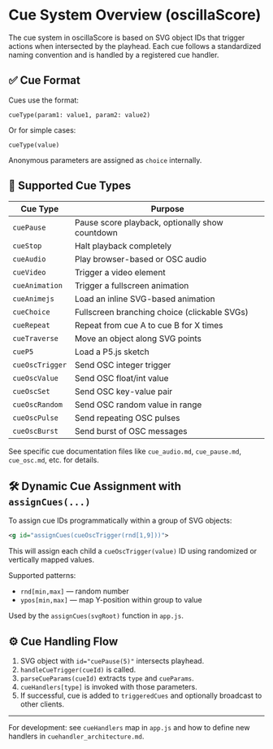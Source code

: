 # Cue System Overview (oscillaScore)

The cue system in oscillaScore is based on SVG object IDs that trigger actions when intersected by the playhead. Each cue follows a standardized naming convention and is handled by a registered cue handler.

## ✅ Cue Format

Cues use the format:
```
cueType(param1: value1, param2: value2)
```
Or for simple cases:
```
cueType(value)
```
Anonymous parameters are assigned as `choice` internally.

## 🧩 Supported Cue Types

| Cue Type         | Purpose                                             |
|------------------|------------------------------------------------------|
| `cuePause`       | Pause score playback, optionally show countdown     |
| `cueStop`        | Halt playback completely                            |
| `cueAudio`       | Play browser-based or OSC audio                     |
| `cueVideo`       | Trigger a video element                             |
| `cueAnimation`   | Trigger a fullscreen animation                      |
| `cueAnimejs`     | Load an inline SVG-based animation                  |
| `cueChoice`      | Fullscreen branching choice (clickable SVGs)        |
| `cueRepeat`      | Repeat from cue A to cue B for X times              |
| `cueTraverse`    | Move an object along SVG points                     |
| `cueP5`          | Load a P5.js sketch                                 |
| `cueOscTrigger`  | Send OSC integer trigger                            |
| `cueOscValue`    | Send OSC float/int value                            |
| `cueOscSet`      | Send OSC key-value pair                             |
| `cueOscRandom`   | Send OSC random value in range                      |
| `cueOscPulse`    | Send repeating OSC pulses                           |
| `cueOscBurst`    | Send burst of OSC messages                          |

See specific cue documentation files like `cue_audio.md`, `cue_pause.md`, `cue_osc.md`, etc. for details.

## 🛠 Dynamic Cue Assignment with `assignCues(...)`

To assign cue IDs programmatically within a group of SVG objects:
```xml
<g id="assignCues(cueOscTrigger(rnd[1,9]))">
```
This will assign each child a `cueOscTrigger(value)` ID using randomized or vertically mapped values.

Supported patterns:
- `rnd[min,max]` — random number
- `ypos[min,max]` — map Y-position within group to value

Used by the `assignCues(svgRoot)` function in `app.js`.

## ⚙️ Cue Handling Flow

1. SVG object with `id="cuePause(5)"` intersects playhead.
2. `handleCueTrigger(cueId)` is called.
3. `parseCueParams(cueId)` extracts `type` and `cueParams`.
4. `cueHandlers[type]` is invoked with those parameters.
5. If successful, cue is added to `triggeredCues` and optionally broadcast to other clients.

---

For development: see `cueHandlers` map in `app.js` and how to define new handlers in `cuehandler_architecture.md`.

